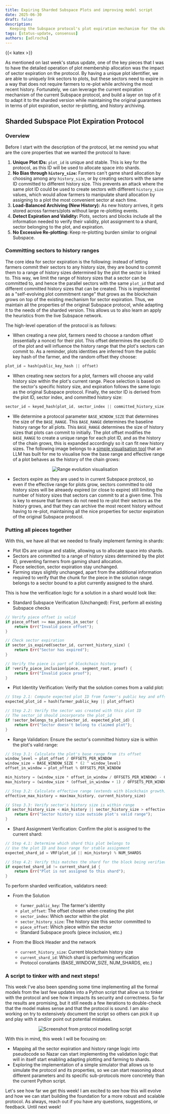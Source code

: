 ```yaml
---
title: Expiring Sharded Subspace Plots and improving model script
date: 2025-06-30
draft: false
description:
  Keeping the Subspace protocol's plot expiration mechanism for the sharded version of the protocol
tags: [status-update, consensus]
authors: [adlrocha]
---
```


{{< katex >}}

As mentioned on last week's status update, one of the key pieces that I was to have the detailed
operation of plot membership allocation was the impact of sector expiration on the protocol. By
having a unique plot identifier, we are able to uniquely link sectors to plots, but these sectors
need to expire in a way that does not require farmers to re-plot while archiving the most recent
history. Fortunately, we can leverage the current expiration mechanism of the current Subspace
protocol, and build a layer on top of it to adapt it to the sharded version while maintaining the
original guarantees in terms of plot expiration, sector re-plotting, and history archiving.

<!--more-->

## Sharded Subspace Plot Expiration Protocol

### Overview

Before I start with the description of the protocol, let me remind you what are the core properties
that we wanted the protocol to have:

1.  **Unique Plot IDs:** `plot_id` is unique and stable. This is key for the protocol, as this ID
    will be used to allocate space into shards.
2.  **No Bias through `history_size`:** Farmers can't game shard allocation by choosing among any
    `history_size`, or by creating sectors with the same ID committed to different history size.
    This prevents an attack where the same plot ID could be used to create sectors with different
    `history_size` values, which would allow farmers to manipulate shard allocation by assigning to
    a plot the most convenient sector at each time.
3.  **Load-Balanced Archiving (New History):** As new history arrives, it gets stored across
    farmers/plots without large re-plotting events.
4.  **Detect Expiration and Validity:** Plots, sectors and blocks include all the information needed
    to verify their validity, plot assignment to a shard, sector belonging to the plot, and
    expiration.
5.  **No Excessive Re-plotting:** Keep re-plotting burden similar to original Subspace.

### Committing sectors to history ranges

The core idea for sector expiration is the following: instead of letting farmers commit their
sectors to any history size, they are bound to commit them to a range of history sizes determined by
the plot the sector is linked to. This way, we limit the range of history sizes that a sector can be
committed to, and hence the parallel sectors with the same `plot_id` that and different committed
history sizes that can be created. This is implemented as a "self-evolving plot commitment range"
that grows as the blockchain grows on top of the existing mechanism for sector expiration. Thus, we
maintain all the properties of the original Subspace protocol, while adapting it to the needs of the
sharded version. This allows us to also learn an apply the heuristics from the live Subspace
network.

The high-level operation of the protocol is as follows:

- When creating a new plot, farmers need to choose a random offset (essentially a nonce) for their
  plot. This offset determines the specific ID of the plot and will influence the history range that
  the plot's sectors can commit to. As a reminder, plots identities are inferred from the public key
  hash of the farmer, and the random offset they choose:

```rust
plot_id = hash(public_key_hash || offset)
```

- When creating new sectors for a plot, farmers will choose any valid history size within the plot's
  current range. Piece selection is based on the sector's specific history size, and expiration
  follows the same logic as the original Subspace protocol. Finally, the sector ID is derived from
  the plot ID, sector index, and committed history size:

```rust
sector_id = keyed_hash(plot_id, sector_index || committed_history_size)
```

- We determine a protocol parameter `BASE_WINDOW_SIZE` that determines the size of the `BASE_RANGE`.
  This `BASE_RANGE` determines the baseline history range for all plots. This `BASE_RANGE`
  determines the size of history sizes that plots can commit to initially. The plot offset modifies
  the `BASE_RANGE` to create a unique range for each plot ID, and as the history of the chain grows,
  this is expanded accordingly so it can fit new history sizes. The following image belongs to a
  [simple visualisation tool](./2025-06-30-sector-expiration/range-evolution-visual.html) that an
  LLM has built for me to visualise how the base range and effective range of a plot behaves as the
  history of the chain grows:

<p align="center">
<img alt="Range evolution visualisation" src="range_visualisation.png">
</p>

- Sectors expire as they are used to in current Subspace protocol, so even if the effective range
  for plots grow, sectors committed to old history sizes will be alreaedy expired (or close to
  expire) still limiting the number of history sizes that sectors can commit to at a given time.
  This is key to ensure that farmers do not need to re-plot their sectors as the history grows, and
  that they can archive the most recent history without having to re-plot, maintaining all the nice
  properties for sector expiration of the original Subspace protocol.

### Putting all pieces together

With this, we have all that we needed to finally implement farming in shards:

- Plot IDs are unique and stable, allowing us to allocate space into shards.
- Sectors are committed to a range of history sizes determined by the plot ID, preventing farmers
  from gaming shard allocation.
- Piece selection, sector expiration stay unchanged.
- Farming stays slightly unchanged, apart from the additional information required to verify that
  the chunk for the piece in the solution range belongs to a sector bound to a plot currently
  assigned to the shard.

This is how the verification logic for a solution in a shard would look like:

- Standard Subspace Verification (Unchanged): First, perform all existing Subspace checks

```rust
// Verify piece offset is valid
if piece_offset >= max_pieces_in_sector {
    return Err("Invalid piece offset");
}

// Check sector expiration
if sector_is_expired(sector_id, current_history_size) {
    return Err("Sector has expired");
}

// Verify the piece is part of blockchain history
if !verify_piece_inclusion(piece, segment_root, proof) {
    return Err("Invalid piece proof");
}
```

- Plot Identity Verification: Verify that the solution comes from a valid plot:

```rust
// Step 2.1: Compute expected plot ID from farmer's public key and offset
expected_plot_id = hash(farmer_public_key || plot_offset)

// Step 2.2: Verify the sector was created with this plot ID
// The sector_id should incorporate the plot_id
if !sector_belongs_to_plot(sector_id, expected_plot_id) {
    return Err("Sector doesn't belong to claimed plot");
}
```

- Range Validation: Ensure the sector's committed history size is within the plot's valid range:

```rust
// Step 3.1: Calculate the plot's base range from its offset
window_level = plot_offset / OFFSETS_PER_WINDOW
window_size = BASE_WINDOW_SIZE * (2 ^ window_level)
offset_in_window = plot_offset % OFFSETS_PER_WINDOW

min_history = (window_size * offset_in_window / OFFSETS_PER_WINDOW) - GENESIS_OFFSET
max_history = (window_size * (offset_in_window + 1) / OFFSETS_PER_WINDOW) - GENESIS_OFFSET

// Step 3.2: Calculate effective range (extends with blockchain growth)
effective_max_history = max(max_history, current_history_size)

// Step 3.3: Verify sector's history size is within range
if sector_history_size < min_history || sector_history_size > effective_max_history {
    return Err("Sector history size outside plot's valid range");
}
```

- Shard Assignment Verification: Confirm the plot is assigned to the current shard:

```rust
// Step 4.1: Determine which shard this plot belongs to
// Use the plot ID and base range for stable assignment
expected_shard_id = VRF(plot_id || min_history) % NUM_SHARDS

// Step 4.2: Verify this matches the shard for the block being verified
if expected_shard_id != current_shard_id {
    return Err("Plot is not assigned to this shard");
}
```

To perform sharded verification, validators need:

- From the Solution

  - `farmer_public_key`: The farmer's identity
  - `plot_offset`: The offset chosen when creating the plot
  - `sector_index`: Which sector within the plot
  - `sector_history_size`: The history size this sector committed to
  - `piece_offset`: Which piece within the sector
  - Standard Subspace proofs (piece inclusion, etc.)

- From the Block Header and the network
  - `current_history_size`: Current blockchain history size
  - `current_shard_id`: Which shard is performing verification
  - Protocol constants (BASE_WINDOW_SIZE, NUM_SHARDS, etc.)

### A script to tinker with and next steps!

This week I've also been spending some time implementing all the formal models from the last few
updates into a Python script that allow us to tinker with the protocol and see how it impacts its
security and correctness. So far the results are promising, but it still needs a few iterations to
double-check that the model makes sense and that the protocol is sound. I am also working on try to
extensively document the script so others can pick it up and play with it and/or point out potential
mistakes.

<p align="center">
<img alt="Screenshot from protocol modelling script" src="script_screenshot.png">
</p>

With this in mind, this week I will be focusing on:

- Mapping all the sector expiration and history range logic into pseudocode so Nazar can start
  implementing the validation logic that will in itself start enabling adapting plotting and farming
  to shards.
- Exploring the implementation of a simple simulator that allows us to simulate the protocol and its
  properties, so we can start reasoning about different parameters and its specific sub-protocols
  more concretely than the current Python script.

Let's see how far we get this week! I am excited to see how this will evolve and how we can start
building the foundation for a more robust and scalable protocol. As always, reach out if you have
any questions, suggestions, or feedback. Until next week!
